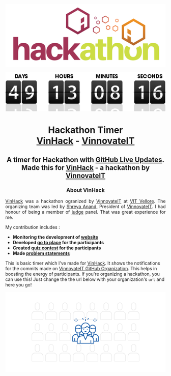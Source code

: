 ![hackathon](./hack.png)
<p align="center"><img src="./countdown.gif"/></p>

<p align="center">
<h1 align="center"> Hackathon Timer<br>
<a href="">VinHack</a> - <a href="">VinnovateIT</a></h1>
<h2 align="center"> A timer for Hackathon with <a href="">GitHub Live Updates</a>.<br> Made this for <a href="">VinHack</a> - a hackathon by <a href="">VinnovateIT</a></h2>

<h3 align="center">About VinHack</h3>

<p align="justify"><a href="">VinHack</a> was a hackathon ogranized by <a href="">VinnovateIT</a> at <a href="">VIT Vellore</a>. The organizing team was led by <a href="">Shreya Anand</a>, President of <a href="">VinnovateIT</a>. I had honour of being a member of <a href="">judge</a> panel. That was great experience for me. 
  
My contribution includes :
  
  <strong>
  <ul>
    <li>Monitoring the development of <a href="">website</a></li>
    <li>Developed <a href="">go to place</a> for the participants</li>
    <li>Created <a href="">quiz contest</a> for the participants</li>
    <li>Made <a href="">problem statements</a></li>
  </ul>
</p></strong>

This is basic timer which I've made for [VinHack](). It shows the notifications for the commits made on [VinnovateIT GitHub Organization](). This helps in boosting the energy of participants. If you're organizing a hackathon, you can use this! Just change the the url below with your organization's `url` and here you go!



![grid-vinhack](./images/hackuser.png)
